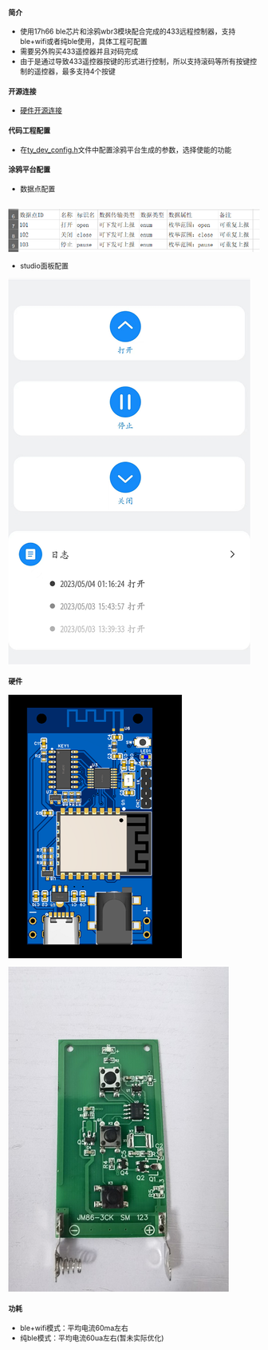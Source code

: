 #### 简介

- 使用17h66 ble芯片和涂鸦wbr3模块配合完成的433远程控制器，支持ble+wifi或者纯ble使用，具体工程可配置
- 需要另外购买433遥控器并且对码完成
- 由于是通过导致433遥控器按键的形式进行控制，所以支持滚码等所有按键控制的遥控器，最多支持4个按键

#### 开源连接

- [硬件开源连接](https://oshwhub.com/ccat0663/ty_433_wifi_ble)

#### 代码工程配置

- 在[ty_dev_config.h](https://github.com/ccat0663/h66_ty_433_ctr/blob/master/software/ST17H66_SDK_3.1.1.2-ty/example/Tuya_IOT/simpleBlePeripheral/source/ty_dev_config.h)文件中配置涂鸦平台生成的参数，选择使能的功能

#### 涂鸦平台配置

- 数据点配置

​	![数据点配置](https://github.com/ccat0663/h66_ty_433_ctr/blob/master/file/%E6%B6%82%E9%B8%A6%E6%95%B0%E6%8D%AE%E7%82%B9%E9%85%8D%E7%BD%AE.png)

- studio面板配置

![studio面板配置](https://github.com/ccat0663/h66_ty_433_ctr/blob/master/file/%E6%B6%82%E9%B8%A6studio%E9%9D%A2%E6%9D%BF.png)

#### 硬件

![PCB](https://github.com/ccat0663/h66_ty_433_ctr/blob/master/file/3d.png)

![433小板](https://github.com/ccat0663/h66_ty_433_ctr/blob/master/file/433%E5%B0%8F%E6%9D%BF.jpg)

#### 功耗

- ble+wifi模式：平均电流60ma左右
- 纯ble模式：平均电流60ua左右(暂未实际优化)